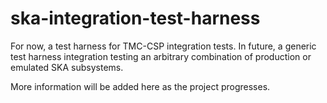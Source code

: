 # ska-integration-test-harness

For now, a test harness for TMC-CSP integration tests. In future,
a generic test harness integration testing an arbitrary combination
of production or emulated SKA subsystems.

More information will be added here as the project progresses.